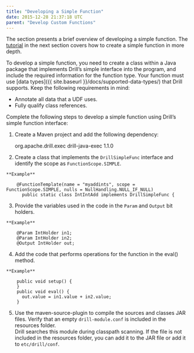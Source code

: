 ```yaml
---
title: "Developing a Simple Function"
date: 2015-12-28 21:37:18 UTC
parent: "Develop Custom Functions"
---
```

The section presents a brief overview of developing a simple function. The [tutorial]({{site.baseurl}}/docs/tutorial-develop-a-simple-function/) in the next section covers how to create a simple function in more depth.

To develop a simple function, you need to create a class within a Java package that implements Drill’s simple interface
into the program, and include the required information for the function type.
Your function must use [data types]({{ site.baseurl }}/docs/supported-data-types/) that Drill supports. Keep the following requirements in mind:

* Annotate all data that a UDF uses.
* Fully qualify class references.

Complete the following steps to develop a simple function using Drill’s simple
function interface:

  1. Create a Maven project and add the following dependency:
  
		<dependency>
		<groupId>org.apache.drill.exec</groupId>
		<artifactId>drill-java-exec</artifactId>
		<version>1.1.0</version>
		</dependency>

  2. Create a class that implements the `DrillSimpleFunc` interface and identify the scope as `FunctionScope.SIMPLE`.

	**Example**
	
		@FunctionTemplate(name = "myaddints", scope = FunctionScope.SIMPLE, nulls = NullHandling.NULL_IF_NULL)
		  public static class IntIntAdd implements DrillSimpleFunc {

  3. Provide the variables used in the code in the `Param` and `Output` bit holders.

	**Example**
	
		@Param IntHolder in1;
		@Param IntHolder in2;
		@Output IntHolder out;

  4. Add the code that performs operations for the function in the eval() method.

	**Example**
	
		public void setup() {
		}
		public void eval() {
		  out.value = in1.value + in2.value;
		}

  5. Use the maven-source-plugin to compile the sources and classes JAR files. Verify that an empty `drill-module.conf` is included in the resources folder.   
Drill searches this module during classpath scanning. If the file is not
included in the resources folder, you can add it to the JAR file or add it to
`etc/drill/conf`.

